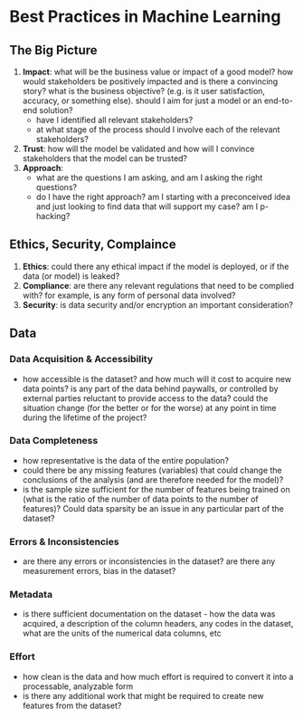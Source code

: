 # Best Practices in Machine Learning

## The Big Picture

1. **Impact**: what will be the business value or impact of a good model? how would stakeholders be positively impacted and is there a convincing story? what is the business objective? (e.g. is it user satisfaction, accuracy, or something else). should I aim for just a model or an end-to-end solution?
   - have I identified all relevant stakeholders?
   - at what stage of the process should I involve each of the relevant stakeholders?
2. **Trust**: how will the model be validated and how will I convince stakeholders that the model can be trusted?
3. **Approach**:
   - what are the questions I am asking, and am I asking the right questions?
   - do I have the right approach? am I starting with a preconceived idea and just looking to find data that will support my case? am I p-hacking?

## Ethics, Security, Complaince

1. **Ethics**: could there any ethical impact if the model is deployed, or if the data (or model) is leaked?
2. **Compliance**: are there any relevant regulations that need to be complied with? for example, is any form of personal data involved?
3. **Security**: is data security and/or encryption an important consideration?

## Data

### Data Acquisition & Accessibility

- how accessible is the dataset? and how much will it cost to acquire new data points? is any part of the data behind paywalls, or controlled by external parties reluctant to provide access to the data? could the situation change (for the better or for the worse) at any point in time during the lifetime of the project?

### Data Completeness

- how representative is the data of the entire population?
- could there be any missing features (variables) that
  could change the conclusions of the analysis (and are therefore needed for the model)?
- is the sample size sufficient for the number of features being trained on
  (what is the ratio of the number of data points to the number of features)?
  Could data sparsity be an issue in any particular part of the dataset?

### Errors & Inconsistencies

- are there any errors or inconsistencies in the dataset? are there any measurement errors, bias in the dataset?

### Metadata

- is there sufficient documentation on the dataset - how the data was acquired, a description of the column headers, any codes in the dataset, what are the units of the numerical data columns, etc

### Effort

- how clean is the data and how much effort is required to convert it into a processable, analyzable form
- is there any additional work that might be required to create new features from the dataset?
